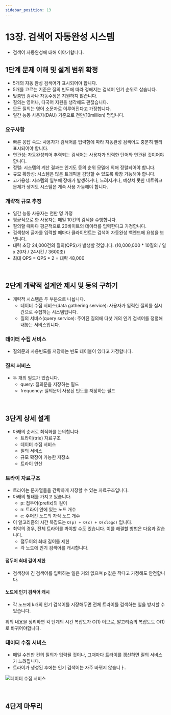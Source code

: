 ```yaml
---
sidebar_position: 13
---
```


# 13장. 검색어 자동완성 시스템

- 검색어 자동완성에 대해 이야기합니다.

## 1단계 문제 이해 및 설계 범위 확정

- 5개의 자동 완성 검색어가 표시되어야 합니다.
- 5개를 고르는 기준은 질의 빈도에 따라 정해지는 검색어 인기 순위로 삽습니다.
- 맞춤법 검사나 자동수정은 지원하지 않습니다.
- 질의는 영어나, 다국어 지원을 생각해도 괜찮습니다.
- 모든 질의는 영어 소문자로 이루어진다고 가정합니다.
- 일간 능동 사용자(DAU) 기준으로 천만(10million) 명입니다.

### 요구사항

- 빠른 응답 속도: 사용자가 검색어를 입력함에 따라 자동완성 검색어도 충분히 빨리 표시되어야 합니다.
- 연관성: 자동완성되어 추력되는 검색어는 사용자가 입력한 단어와 연관된 것이어야 합니다.
- 정렬: 시스템의 계산 결과는 인기도 등의 순위 모델에 의해 정렬되어야 합니다.
- 규모 확장성: 시스템은 많은 트래픽을 감당할 수 있도록 확장 가능해야 합니다.
- 고가용성: 시스템의 일부에 장애가 발생하거나, 느려지거나, 예상치 못한 네트워크 문제가 생겨도 시스템은 계속 사용 가능해야 합니다.

### 개략적 규모 추정

- 일간 능동 사용자는 천만 명 가정
- 평균적으로 한 사용자는 매일 10건의 검색을 수행합니다.
- 질의할 때마다 평균적으로 20바이트의 데이터를 입력한다고 가정합니다.
- 검색창에 글자를 입력할 때마다 클라이언트는 검색어 자동완성 백엔드에 요청을 보냅니다.
- 대략 초당 24,000건의 질의(QPS)가 발생할 것입니다. (10,000,000 * 10질의 / 일 x 20자 / 24시간 / 3600초)
- 최대 QPS = QPS * 2 = 대략 48,000

<br/>

## 2단계 개략적 설계안 제시 및 동의 구하기

- 개략적 시스템은 두 부분으로 나뉩니다.
  - 데이터 수집 서비스(data gathering service): 사용자가 입력한 질의를 실시간으로 수집하는 시스템입니다.
  - 질의 서비스(query service): 주어진 질의에 다섯 개의 인기 검색어를 정렬해 내놓는 서비스입니다.

### 데이터 수집 서비스

- 질의문과 사용빈도를 저장하는 빈도 테이블이 있다고 가정합니다.

### 질의 서비스

- 두 개의 필드가 있습니다.
  - query: 질의문을 저장하는 필드
  - frequency: 질의문이 사용된 빈도를 저장하는 필드

<br/>

## 3단계 상세 설계

- 아래의 순서로 최적화를 논의합니다.
  - 트라이(trie) 자료구조
  - 데이터 수집 서비스
  - 질의 서비스
  - 규모 확장이 가능한 저장소
  - 트라이 연산

### 트라이 자료구조

- 트라이는 문자열들을 간략하게 저장할 수 있는 자료구조입니다.
- 아래의 형태를 가지고 있습니다.
  - p: 접두어(prefix)의 길이
  - n: 트라이 안에 있는 노드 개수
  - c: 주어진 노드의 자식 노드 개수
- 이 알고리즘의 시간 복잡도는 `O(p) + O(c) + O(clogc)` 입니다.
- 최악의 경우, 전체 트라이를 봐야할 수도 있습니다. 이를 해결할 방법은 다음과 같습니다.
  - 접두어의 최대 길이를 제한
  - 각 노드에 인기 검색어를 캐시합니다.

#### 접두어 최대 길이 제한

- 검색창에 긴 검색어를 입력하는 일은 거의 없으며 p 값은 작다고 가정해도 안전합니다.

#### 노드에 인기 검색어 캐시

- 각 노드에 k개의 인기 검색어를 저장해두면 전체 트라이를 검색하는 일을 방지할 수 있습니다.

위의 내용을 정리하면 각 단계의 시간 복잡도가 O(1) 이므로, 알고리즘의 복잡도도 O(1)로 바뀌어야합니다.

### 데이터 수집 서비스

- 매일 수천만 건의 질의가 입력될 것이나, 그때마다 트라이를 갱신하면 질의 서비스가 느려집니다.
- 트라이가 생성된 후에는 인기 검색어는 자주 바뀌지 않습니ㅏ.

![데이터 수집 서비스](https://user-images.githubusercontent.com/42582516/190929574-6364d78c-64dc-41a1-bc95-e72f859e9d6a.png)


<br/>

## 4단계 마무리
